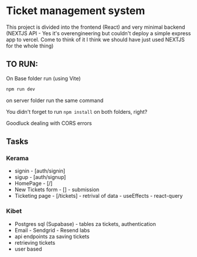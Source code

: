 # Ticket management system

This project is divided into the frontend (React) and very minimal backend (NEXTJS API - Yes it's overengineering
 but couldn't deploy a simple express app to vercel. Come to think of it I think we should have just used NEXTJS for the whole thing)

## TO RUN:
On Base folder run (using Vite)
```bash
npm run dev
```

on server folder run the same command

You didn't forget to run `npm install` on both folders, right?

Goodluck dealing with CORS errors
## Tasks

### Kerama
- signin - [auth/signin]
- sigup - [auth/signup]
- HomePage - [/]
- New Tickets form - [] - submission
- Ticketing page - [/tickets] - retrival of data - useEffects - react-query

### Kibet
- Postgres sql (Supabase) - tables za tickets, authentication
- Email - Sendgrid - Resend labs
- api endpoints za saving tickets
- retrieving tickets
- user based
